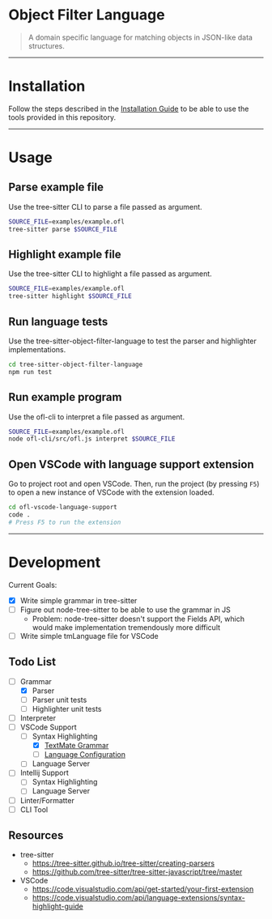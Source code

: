 Object Filter Language
===

> A domain specific language for matching objects in JSON-like data structures.

---


# Installation

Follow the steps described in the [Installation Guide](INSTALL.md) to be able to use the tools provided in this repository.

---

# Usage

## Parse example file

Use the tree-sitter CLI to parse a file passed as argument.

```bash
SOURCE_FILE=examples/example.ofl
tree-sitter parse $SOURCE_FILE
```

## Highlight example file

Use the tree-sitter CLI to highlight a file passed as argument.

```bash
SOURCE_FILE=examples/example.ofl
tree-sitter highlight $SOURCE_FILE
``` 

## Run language tests

Use the tree-sitter-object-filter-language to test the parser and highlighter implementations.

```bash
cd tree-sitter-object-filter-language
npm run test
```

## Run example program

Use the ofl-cli to interpret a file passed as argument.

```bash
SOURCE_FILE=examples/example.ofl
node ofl-cli/src/ofl.js interpret $SOURCE_FILE
```

## Open VSCode with language support extension

Go to project root and open VSCode.
Then, run the project (by pressing `F5`) to open a new instance of VSCode with the extension loaded.

```bash
cd ofl-vscode-language-support
code .
# Press F5 to run the extension
```

---

# Development

Current Goals:
- [x] Write simple grammar in tree-sitter
- [ ] Figure out node-tree-sitter to be able to use the grammar in JS
  - Problem: node-tree-sitter doesn't support the Fields API, which would make implementation tremendously more difficult
- [ ] Write simple tmLanguage file for VSCode

## Todo List

- [ ] Grammar
  - [x] Parser
  - [ ] Parser unit tests
  - [ ] Highlighter unit tests
- [ ] Interpreter
- [ ] VSCode Support
  - [ ] Syntax Highlighting
    - [x] [TextMate Grammar](ofl-vscode-language-support/syntaxes/ofl.tmLanguage.json)
    - [ ] [Language Configuration](ofl-vscode-language-support/language-configuration.json)
  - [ ] Language Server
- [ ] Intellij Support
  - [ ] Syntax Highlighting
  - [ ] Language Server
- [ ] Linter/Formatter
- [ ] CLI Tool

## Resources

- tree-sitter
  - https://tree-sitter.github.io/tree-sitter/creating-parsers
  - https://github.com/tree-sitter/tree-sitter-javascript/tree/master
- VSCode
  - https://code.visualstudio.com/api/get-started/your-first-extension
  - https://code.visualstudio.com/api/language-extensions/syntax-highlight-guide
